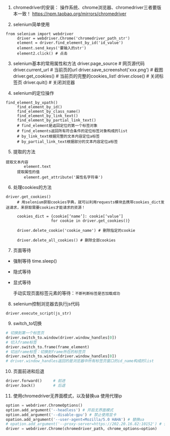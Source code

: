 1.  chromedriver的安装：
    操作系统、chrome浏览器、chromedriver三者要版本一致！
    https://npm.taobao.org/mirrors/chromedriver

2.  selenium简单使用
```
from selenium import webdriver
     driver = webdriver.Chrome('chromedriver_path_str')
     element = driver.find_element_by_id('id_value')
     element.send_keys('要输入的str')
     element2.click() # 点击

```
3.  selenium基本的常用属性和方法
     driver.page_source # 网页源代码
     driver.current_url # 当前页的url
     driver.save_screenshot('xxx.png') # 截图
     driver.get_cookies() # 当前页的完整的cookies_list!
     driver.close() # 关闭标签页
     driver.quit() # 关闭浏览器

4.  selenium的定位操作
```
find_element_by_xpath()
     find_element_by_id()
     find_element_by_class_name()
     find_element_by_link_text()
     find_element_by_partial_link_text()
     # find_element是返回定位的第一个标签对象
     # find_elements返回所有符合条件的定位标签对象构成的list
     # by_link_text根据完整的文本内容定位a标签
     # by_partial_link_text根据部分的文本内容定位a标签
```

5.  提取的方法
```
提取文本内容
     	element.text
     提取属性的值
     	element.get_attribute('属性名字符串')
```

6.  处理cookies的方法
```
driver.get_cookies()
     # 用selenium获取cookies字典，就可以利用requests模块去携带cookies_dict发送请求，来获取需要cookies才能请求的资源！

     cookies_dict = {cookie[‘name’]: cookie[‘value’] 
     				for cookie in driver.get_cookies()}

     driver.delete_cookie('cookie_name') # 删除指定的cookie

     driver.delete_all_cookies() # 删除全部cookies
```

7.  页面等待

- 强制等待 time.sleep()

- 隐式等待 

- 显式等待

     手动实现页面标签元素的等待：`不断判断标签是否加载成功`

8.  selenium控制浏览器去执行js代码
```
driver.execute_script(js_str)
```


9. switch_to切换
```python
# 切换到第一个标签页
driver.switch_to.window(driver.window_handles[0])
# 切入frame标签
driver.switch_to.frame(frame_element)
# 切出frame标签：切换到frame所在的标签页
driver.switch_to.window(driver.window_handles[0])
# driver.window_handles返回的是浏览器中所有标签页窗口的id_name构成的list
```
10. 页面前进和后退
```python
driver.forward()     # 前进
driver.back()        # 后退
```

11. 使用chromedriver无界面模式，以及替换ua 使用代理ip
```python
option = webdriver.ChromeOptions()
option.add_argument('--headless') # 开启无界面模式
option.add_argument('--disable-gpu') # 禁止使用显卡
opation.add_argument('--user-agent=Mozilla/5.0 HAHA') # 替换ua
# opation.add_argument('--proxy-server=https://202.20.16.82:10152') # 使用代理ip
driver = webdriver.Chrome(chromedriver_path, chrome_options=option)
```